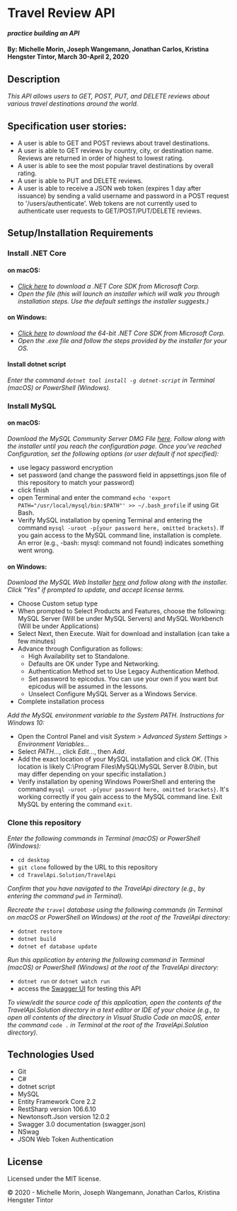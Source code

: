 # Travel Review API

#### _practice building an API_

#### By: **Michelle Morin, Joseph Wangemann, Jonathan Carlos, Kristina Hengster Tintor**, March 30-April 2, 2020

## Description

_This API allows users to GET, POST, PUT, and DELETE reviews about various travel destinations around the world._

## Specification user stories:
* A user is able to GET and POST reviews about travel destinations.
* A user is able to GET reviews by country, city, or destination name. Reviews are returned in order of highest to lowest rating.
* A user is able to see the most popular travel destinations by overall rating.
* A user is able to PUT and DELETE reviews.
* A user is able to receive a JSON web token (expires 1 day after issuance) by sending a valid username and password in a POST request to '/users/authenticate'. Web tokens are not currently used to authenticate user requests to GET/POST/PUT/DELETE reviews.

## Setup/Installation Requirements

### Install .NET Core

#### on macOS:
* _[Click here](https://dotnet.microsoft.com/download/thank-you/dotnet-sdk-2.2.106-macos-x64-installer) to download a .NET Core SDK from Microsoft Corp._
* _Open the file (this will launch an installer which will walk you through installation steps. Use the default settings the installer suggests.)_

#### on Windows:
* _[Click here](https://dotnet.microsoft.com/download/thank-you/dotnet-sdk-2.2.203-windows-x64-installer) to download the 64-bit .NET Core SDK from Microsoft Corp._
* _Open the .exe file and follow the steps provided by the installer for your OS._

#### Install dotnet script
_Enter the command ``dotnet tool install -g dotnet-script`` in Terminal (macOS) or PowerShell (Windows)._

### Install MySQL

#### on macOS:
_Download the MySQL Community Server DMG File [here](https://dev.mysql.com/downloads/file/?id=484914). Follow along with the installer until you reach the configuration page. Once you've reached Configuration, set the following options (or user default if not specified):_
* use legacy password encryption
* set password (and change the password field in appsettings.json file of this repository to match your password)
* click finish
* open Terminal and enter the command ``echo 'export PATH="/usr/local/mysql/bin:$PATH"' >> ~/.bash_profile`` if using Git Bash.
* Verify MySQL installation by opening Terminal and entering the command ``mysql -uroot -p{your password here, omitted brackets}``. If you gain access to the MySQL command line, installation is complete. An error (e.g., -bash: mysql: command not found) indicates something went wrong.

#### on Windows:
_Download the MySQL Web Installer [here](https://dev.mysql.com/downloads/file/?id=484919) and follow along with the installer. Click "Yes" if prompted to update, and accept license terms._
* Choose Custom setup type
* When prompted to Select Products and Features, choose the following: MySQL Server (Will be under MySQL Servers) and MySQL Workbench (Will be under Applications)
* Select Next, then Execute. Wait for download and installation (can take a few minutes)
* Advance through Configuration as follows:
  - High Availability set to Standalone.
  - Defaults are OK under Type and Networking.
  - Authentication Method set to Use Legacy Authentication Method.
  - Set password to epicodus. You can use your own if you want but epicodus will be assumed in the lessons.
  - Unselect Configure MySQL Server as a Windows Service.
* Complete installation process

_Add the MySQL environment variable to the System PATH. Instructions for Windows 10:_
* Open the Control Panel and visit _System > Advanced System Settings > Environment Variables..._
* Select _PATH..._, click _Edit..._, then _Add_.
* Add the exact location of your MySQL installation and click _OK_. (This location is likely C:\Program Files\MySQL\MySQL Server 8.0\bin, but may differ depending on your specific installation.)
* Verify installation by opening Windows PowerShell and entering the command ``mysql -uroot -p{your password here, omitted brackets}``. It's working correctly if you gain access to the MySQL command line. Exit MySQL by entering the command ``exit``.

### Clone this repository

_Enter the following commands in Terminal (macOS) or PowerShell (Windows):_
* ``cd desktop``
* ``git clone`` followed by the URL to this repository
* ``cd TravelApi.Solution/TravelApi``

_Confirm that you have navigated to the TravelApi directory (e.g., by entering the command_ ``pwd`` _in Terminal)._

_Recreate the ``travel`` database using the following commands (in Terminal on macOS or PowerShell on Windows) at the root of the TravelApi directory:_
* ``dotnet restore``
* ``dotnet build``
* ``dotnet ef database update``

_Run this application by entering the following command in Terminal (macOS) or PowerShell (Windows) at the root of the TravelApi directory:_
* ``dotnet run`` or ``dotnet watch run``
* access the [Swagger UI](http://localhost:5004/swagger/index.html#/) for testing this API

_To view/edit the source code of this application, open the contents of the TravelApi.Solution directory in a text editor or IDE of your choice (e.g., to open all contents of the directory in Visual Studio Code on macOS, enter the command_ ``code .`` _in Terminal at the root of the TravelApi.Solution directory)._

## Technologies Used

* Git
* C#
* dotnet script
* MySQL
* Entity Framework Core 2.2
* RestSharp version 106.6.10
* Newtonsoft.Json version 12.0.2
* Swagger 3.0 documentation (swagger.json)
* NSwag
* JSON Web Token Authentication

## License

Licensed under the MIT license.

&copy; 2020 - Michelle Morin, Joseph Wangemann, Jonathan Carlos, Kristina Hengster Tintor